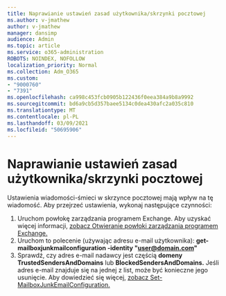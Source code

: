 ```yaml
---
title: Naprawianie ustawień zasad użytkownika/skrzynki pocztowej
ms.author: v-jmathew
author: v-jmathew
manager: dansimp
audience: Admin
ms.topic: article
ms.service: o365-administration
ROBOTS: NOINDEX, NOFOLLOW
localization_priority: Normal
ms.collection: Adm_O365
ms.custom:
- "9000760"
- "7391"
ms.openlocfilehash: ca998c453fcb0905b122436f0eea384a9b8a9992
ms.sourcegitcommit: bd6a9cb5d357baee5134c0dea430afc2a035c810
ms.translationtype: MT
ms.contentlocale: pl-PL
ms.lasthandoff: 03/09/2021
ms.locfileid: "50695906"
---
```

# <a name="fix-user-policymailbox-settings"></a>Naprawianie ustawień zasad użytkownika/skrzynki pocztowej

Ustawienia wiadomości-śmieci w skrzynce pocztowej mają wpływ na tę wiadomość. Aby przejrzeć ustawienia, wykonaj następujące czynności:

1. Uruchom powłokę zarządzania programem Exchange. Aby uzyskać więcej informacji, [zobacz Otwieranie powłoki zarządzania programem Exchange.](https://go.microsoft.com/fwlink/?linkid=2101432)
2. Uruchom to polecenie (używając adresu e-mail użytkownika):  **get-mailboxjunkmailconfiguration -identity "user@domain.com"**
3. Sprawdź, czy adres e-mail nadawcy jest częścią **domeny TrustedSendersAndDomains** lub **BlockedSendersAndDomains.** Jeśli adres e-mail znajduje się na jednej z list, może być konieczne jego usunięcie. Aby dowiedzieć się więcej, [zobacz Set-MailboxJunkEmailConfiguration.](https://go.microsoft.com/fwlink/?linkid=2101047)

